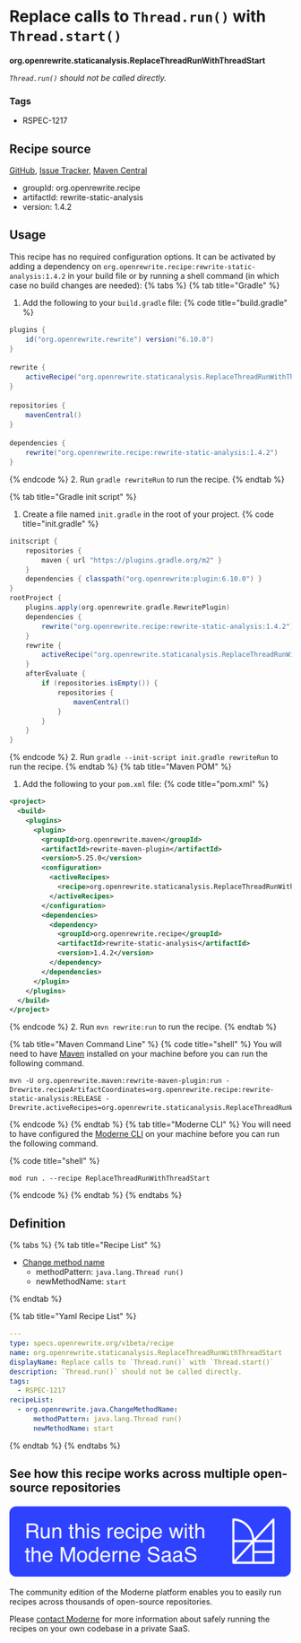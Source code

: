 # Replace calls to `Thread.run()` with `Thread.start()`

**org.openrewrite.staticanalysis.ReplaceThreadRunWithThreadStart**

_`Thread.run()` should not be called directly._

### Tags

* RSPEC-1217

## Recipe source

[GitHub](https://github.com/openrewrite/rewrite-static-analysis/blob/main/src/main/resources/META-INF/rewrite/static-analysis.yml), [Issue Tracker](https://github.com/openrewrite/rewrite-static-analysis/issues), [Maven Central](https://central.sonatype.com/artifact/org.openrewrite.recipe/rewrite-static-analysis/1.4.2/jar)

* groupId: org.openrewrite.recipe
* artifactId: rewrite-static-analysis
* version: 1.4.2


## Usage

This recipe has no required configuration options. It can be activated by adding a dependency on `org.openrewrite.recipe:rewrite-static-analysis:1.4.2` in your build file or by running a shell command (in which case no build changes are needed): 
{% tabs %}
{% tab title="Gradle" %}
1. Add the following to your `build.gradle` file:
{% code title="build.gradle" %}
```groovy
plugins {
    id("org.openrewrite.rewrite") version("6.10.0")
}

rewrite {
    activeRecipe("org.openrewrite.staticanalysis.ReplaceThreadRunWithThreadStart")
}

repositories {
    mavenCentral()
}

dependencies {
    rewrite("org.openrewrite.recipe:rewrite-static-analysis:1.4.2")
}
```
{% endcode %}
2. Run `gradle rewriteRun` to run the recipe.
{% endtab %}

{% tab title="Gradle init script" %}
1. Create a file named `init.gradle` in the root of your project.
{% code title="init.gradle" %}
```groovy
initscript {
    repositories {
        maven { url "https://plugins.gradle.org/m2" }
    }
    dependencies { classpath("org.openrewrite:plugin:6.10.0") }
}
rootProject {
    plugins.apply(org.openrewrite.gradle.RewritePlugin)
    dependencies {
        rewrite("org.openrewrite.recipe:rewrite-static-analysis:1.4.2")
    }
    rewrite {
        activeRecipe("org.openrewrite.staticanalysis.ReplaceThreadRunWithThreadStart")
    }
    afterEvaluate {
        if (repositories.isEmpty()) {
            repositories {
                mavenCentral()
            }
        }
    }
}
```
{% endcode %}
2. Run `gradle --init-script init.gradle rewriteRun` to run the recipe.
{% endtab %}
{% tab title="Maven POM" %}
1. Add the following to your `pom.xml` file:
{% code title="pom.xml" %}
```xml
<project>
  <build>
    <plugins>
      <plugin>
        <groupId>org.openrewrite.maven</groupId>
        <artifactId>rewrite-maven-plugin</artifactId>
        <version>5.25.0</version>
        <configuration>
          <activeRecipes>
            <recipe>org.openrewrite.staticanalysis.ReplaceThreadRunWithThreadStart</recipe>
          </activeRecipes>
        </configuration>
        <dependencies>
          <dependency>
            <groupId>org.openrewrite.recipe</groupId>
            <artifactId>rewrite-static-analysis</artifactId>
            <version>1.4.2</version>
          </dependency>
        </dependencies>
      </plugin>
    </plugins>
  </build>
</project>
```
{% endcode %}
2. Run `mvn rewrite:run` to run the recipe.
{% endtab %}

{% tab title="Maven Command Line" %}
{% code title="shell" %}
You will need to have [Maven](https://maven.apache.org/download.cgi) installed on your machine before you can run the following command.

```shell
mvn -U org.openrewrite.maven:rewrite-maven-plugin:run -Drewrite.recipeArtifactCoordinates=org.openrewrite.recipe:rewrite-static-analysis:RELEASE -Drewrite.activeRecipes=org.openrewrite.staticanalysis.ReplaceThreadRunWithThreadStart
```
{% endcode %}
{% endtab %}
{% tab title="Moderne CLI" %}
You will need to have configured the [Moderne CLI](https://docs.moderne.io/moderne-cli/cli-intro) on your machine before you can run the following command.

{% code title="shell" %}
```shell
mod run . --recipe ReplaceThreadRunWithThreadStart
```
{% endcode %}
{% endtab %}
{% endtabs %}

## Definition

{% tabs %}
{% tab title="Recipe List" %}
* [Change method name](../java/changemethodname.md)
  * methodPattern: `java.lang.Thread run()`
  * newMethodName: `start`

{% endtab %}

{% tab title="Yaml Recipe List" %}
```yaml
---
type: specs.openrewrite.org/v1beta/recipe
name: org.openrewrite.staticanalysis.ReplaceThreadRunWithThreadStart
displayName: Replace calls to `Thread.run()` with `Thread.start()`
description: `Thread.run()` should not be called directly.
tags:
  - RSPEC-1217
recipeList:
  - org.openrewrite.java.ChangeMethodName:
      methodPattern: java.lang.Thread run()
      newMethodName: start

```
{% endtab %}
{% endtabs %}

## See how this recipe works across multiple open-source repositories

[![Moderne Link Image](/.gitbook/assets/ModerneRecipeButton.png)](https://app.moderne.io/recipes/org.openrewrite.staticanalysis.ReplaceThreadRunWithThreadStart)

The community edition of the Moderne platform enables you to easily run recipes across thousands of open-source repositories.

Please [contact Moderne](https://moderne.io/product) for more information about safely running the recipes on your own codebase in a private SaaS.
